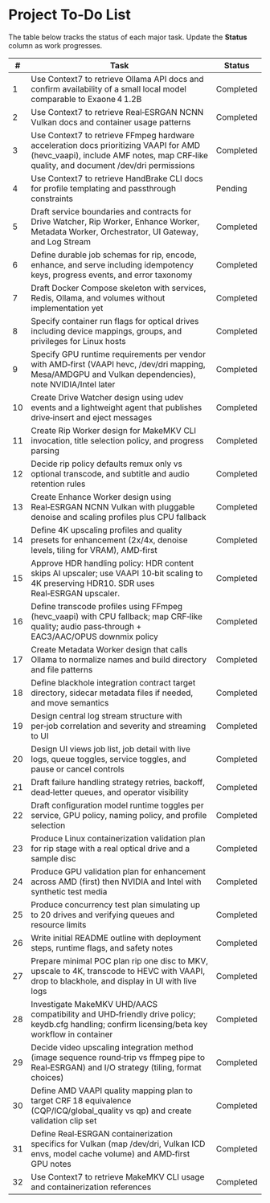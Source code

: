 # Project To‑Do List

The table below tracks the status of each major task. Update the **Status** column as work progresses.

| # | Task | Status |
|---|------|--------|
| 1 | Use Context7 to retrieve Ollama API docs and confirm availability of a small local model comparable to Exaone 4 1.2B | Completed |
| 2 | Use Context7 to retrieve Real‑ESRGAN NCNN Vulkan docs and container usage patterns | Completed |
| 3 | Use Context7 to retrieve FFmpeg hardware acceleration docs prioritizing VAAPI for AMD (hevc_vaapi), include AMF notes, map CRF‑like quality, and document /dev/dri permissions | Completed |
| 4 | Use Context7 to retrieve HandBrake CLI docs for profile templating and passthrough constraints | Pending |
| 5 | Draft service boundaries and contracts for Drive Watcher, Rip Worker, Enhance Worker, Metadata Worker, Orchestrator, UI Gateway, and Log Stream | Completed |
| 6 | Define durable job schemas for rip, encode, enhance, and serve including idempotency keys, progress events, and error taxonomy | Completed |
| 7 | Draft Docker Compose skeleton with services, Redis, Ollama, and volumes without implementation yet | Completed |
| 8 | Specify container run flags for optical drives including device mappings, groups, and privileges for Linux hosts | Completed |
| 9 | Specify GPU runtime requirements per vendor with AMD‑first (VAAPI hevc, /dev/dri mapping, Mesa/AMDGPU and Vulkan dependencies), note NVIDIA/Intel later | Completed |
|10 | Create Drive Watcher design using udev events and a lightweight agent that publishes drive‑insert and eject messages | Completed |
|11 | Create Rip Worker design for MakeMKV CLI invocation, title selection policy, and progress parsing | Completed |
|12 | Decide rip policy defaults remux only vs optional transcode, and subtitle and audio retention rules | Completed |
|13 | Create Enhance Worker design using Real‑ESRGAN NCNN Vulkan with pluggable denoise and scaling profiles plus CPU fallback | Completed |
|14 | Define 4K upscaling profiles and quality presets for enhancement (2x/4x, denoise levels, tiling for VRAM), AMD‑first | Completed |
|15 | Approve HDR handling policy: HDR content skips AI upscaler; use VAAPI 10‑bit scaling to 4K preserving HDR10. SDR uses Real‑ESRGAN upscaler. | Completed |
|16 | Define transcode profiles using FFmpeg (hevc_vaapi) with CPU fallback; map CRF‑like quality; audio pass‑through + EAC3/AAC/OPUS downmix policy | Completed |
|17 | Create Metadata Worker design that calls Ollama to normalize names and build directory and file patterns | Completed |
|18 | Define blackhole integration contract target directory, sidecar metadata files if needed, and move semantics | Completed |
|19 | Design central log stream structure with per‑job correlation and severity and streaming to UI | Completed |
|20 | Design UI views job list, job detail with live logs, queue toggles, service toggles, and pause or cancel controls | Completed |
|21 | Draft failure handling strategy retries, backoff, dead‑letter queues, and operator visibility | Completed |
|22 | Draft configuration model runtime toggles per service, GPU policy, naming policy, and profile selection | Completed |
|23 | Produce Linux containerization validation plan for rip stage with a real optical drive and a sample disc | Completed |
|24 | Produce GPU validation plan for enhancement across AMD (first) then NVIDIA and Intel with synthetic test media | Completed |
|25 | Produce concurrency test plan simulating up to 20 drives and verifying queues and resource limits | Completed |
|26 | Write initial README outline with deployment steps, runtime flags, and safety notes | Completed |
|27 | Prepare minimal POC plan rip one disc to MKV, upscale to 4K, transcode to HEVC with VAAPI, drop to blackhole, and display in UI with live logs | Completed |
|28 | Investigate MakeMKV UHD/AACS compatibility and UHD‑friendly drive policy; keydb.cfg handling; confirm licensing/beta key workflow in container | Completed |
|29 | Decide video upscaling integration method (image sequence round‑trip vs ffmpeg pipe to Real‑ESRGAN) and I/O strategy (tiling, format choices) | Completed |
|30 | Define AMD VAAPI quality mapping plan to target CRF 18 equivalence (CQP/ICQ/global_quality vs qp) and create validation clip set | Completed |
|31 | Define Real‑ESRGAN containerization specifics for Vulkan (map /dev/dri, Vulkan ICD envs, model cache volume) and AMD‑first GPU notes | Completed |
|32 | Use Context7 to retrieve MakeMKV CLI usage and containerization references | Completed |